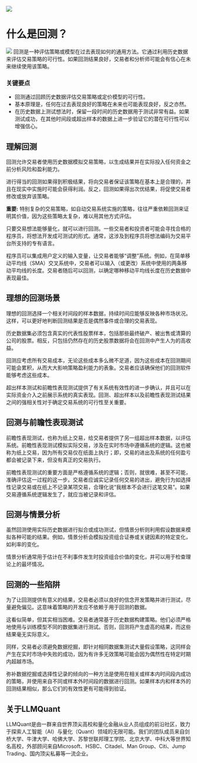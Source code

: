 ![](https://fastly.jsdelivr.net/gh/bucketio/img11@main/2024/10/21/1729466068183-23134fce-3131-4262-b18c-f378d71af4f6.gif)
# 什么是回测？
![](https://fastly.jsdelivr.net/gh/bucketio/img9@main/2024/10/20/1729465031968-b3c8959e-1d37-4b8a-91b1-b0b0dfe25143.png)
回测是一种评估策略或模型在过去表现如何的通用方法。它通过利用历史数据来评估交易策略的可行性。如果回测结果良好，交易者和分析师可能会有信心在未来继续使用该策略。

### 关键要点

- 回测通过回顾历史数据评估交易策略或定价模型的可行性。
- 基本原理是，任何在过去表现良好的策略在未来也可能表现良好，反之亦然。
- 在历史数据上测试想法时，保留一段时间的历史数据用于测试非常有益。如果测试成功，在其他时间段或超出样本的数据上进一步验证它的潜在可行性可以增强信心。

## 理解回测

回测允许交易者使用历史数据模拟交易策略，以生成结果并在实际投入任何资金之前分析风险和盈利能力。

进行得当的回测如果得到积极结果，将向交易者保证该策略在基本上是合理的，并且在现实中实施时可能会获得利润。反之，回测如果得出次优结果，将促使交易者修改或放弃该策略。

**重要:** 特别复杂的交易策略，如自动交易系统实施的策略，往往严重依赖回测来证明其价值，因为这些策略太复杂，难以用其他方式评估。

只要交易想法能够量化，就可以进行回测。一些交易者和投资者可能会寻找合格的程序员，将想法开发成可测试的形式。通常，这涉及到程序员将想法编码为交易平台所支持的专有语言。

程序员可以集成用户定义的输入变量，让交易者能够“调整”系统。例如，在简单移动平均线（SMA）交叉系统中，交易者可以输入（或更改）系统中使用的两条移动平均线的长度。交易者随后可以回测，以确定哪种移动平均线长度在历史数据中表现最佳。

## 理想的回测场景

理想的回测选择一个相关时间段的样本数据，持续时间应能够反映各种市场状况。这样，可以更好地判断回测结果是否是偶然事件或合理的交易表现。

历史数据集必须包含真实的代表性股票样本，包括那些最终破产、被出售或清算的公司的股票。相反，只包括仍然存在的历史股票数据将会在回测中产生人为的高收益。

回测应考虑所有交易成本，无论这些成本多么微不足道，因为这些成本在回测期间可能会累积，从而大大影响策略盈利能力的表象。交易者应该确保他们的回测软件能够考虑这些成本。

超出样本测试和前瞻性表现测试提供了有关系统有效性的进一步确认，并且可以在实际资金介入之前展示系统的真实表现。回测、超出样本以及前瞻性表现测试结果之间的强相关性对于确定交易系统的可行性至关重要。

## 回测与前瞻性表现测试

前瞻性表现测试，也称为纸上交易，给交易者提供了另一组超出样本数据，以评估系统。前瞻性表现测试模拟实际交易，涉及在实时市场中遵循系统的逻辑。这也被称为纸上交易，因为所有交易仅在纸面上执行；即，交易的进出及系统的任何盈亏都会被记录下来，但没有真正的交易执行。

前瞻性表现测试的重要方面是严格遵循系统的逻辑；否则，就很难，甚至不可能，准确评估这一过程的这一步。交易者应诚实记录任何交易的进出，避免行为如选择性记录交易或在纸上不记录某项交易，合理化说“我根本不会进行这笔交易”。如果交易遵循系统逻辑发生了，就应当被记录和评估。

## 回测与情景分析

虽然回测使用实际历史数据进行拟合或成功测试，但情景分析则利用假设数据来模拟各种可能的结果。例如，情景分析会模拟投资组合证券或关键因素的特定变化，如利率的变化。

情景分析通常用于估计在不利事件发生时投资组合价值的变化，并可以用于检查理论上的最坏情况。

## 回测的一些陷阱

为了让回测提供有意义的结果，交易者必须以良好的信念开发策略并进行测试，尽量避免偏见。这意味着策略的开发应不依赖于用于回测的数据。

这看似简单，但其实相当困难。交易者通常基于历史数据构建策略。他们必须严格地使用与训练模型不同的数据集进行测试。否则，回测将产生虚高的结果，而这些结果毫无实际意义。

同样，交易者必须避免数据挖掘，即针对相同数据集测试大量假设策略，这同样会产生在实时市场中失败的成功，因为有许多无效策略可能会因为偶然性在特定时期内超越市场。

弥补数据挖掘或选择性记录的倾向的一种方法是使用在相关或样本内时间段内成功的策略，并使用来自不同或样本外时间段的数据进行回测。如果样本内和样本外的回测结果相似，那么它们的有效性更有可能得到验证。

## 关于LLMQuant
LLMQuant是由一群来自世界顶尖高校和量化金融从业人员组成的前沿社区，致力于探索人工智能（AI）与量化（Quant）领域的无限可能。我们的团队成员来自剑桥大学、牛津大学、哈佛大学、苏黎世联邦理工学院、北京大学、中科大等世界知名高校，外部顾问来自Microsoft、HSBC、Citadel、Man Group、Citi、Jump Trading、国内顶尖私募等一流企业。